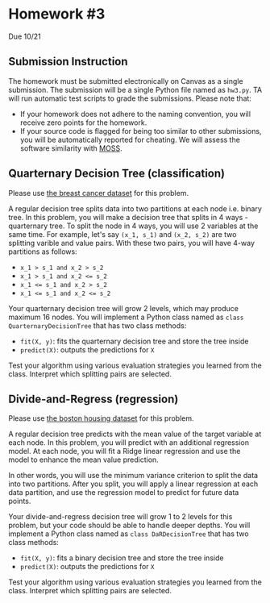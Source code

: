 # Homework \#3

Due 10/21

## Submission Instruction

The homework must be submitted electronically on Canvas as a single submission.
The submission will be a single Python file named as `hw3.py`.
TA will run automatic test scripts to grade the submissions. Please note that:
- If your homework does not adhere to the naming convention, you will receive zero points for the homework.
- If your source code is flagged for being too similar to other submissions, you will be automatically reported for cheating. We will assess the software similarity with [MOSS](https://theory.stanford.edu/~aiken/moss/).

## Quarternary Decision Tree (classification)

Please use [the breast cancer dataset](https://scikit-learn.org/stable/modules/generated/sklearn.datasets.load_breast_cancer.html#sklearn.datasets.load_breast_cancer) for this problem.

A regular decision tree splits data into two partitions at each node i.e. binary tree. 
In this problem, you will make a decision tree that splits in 4 ways - quarternary tree. 
To split the node in 4 ways, you will use 2 variables at the same time. 
For example, let's say `(x_1, s_1)` and `(x_2, s_2)` are two splitting varible and value pairs.
With these two pairs, you will have 4-way partitions as follows:
- `x_1 > s_1 and x_2 > s_2`
- `x_1 > s_1 and x_2 <= s_2`
- `x_1 <= s_1 and x_2 > s_2`
- `x_1 <= s_1 and x_2 <= s_2`

Your quarternary decision tree will grow 2 levels, which may produce maximum 16 nodes.
You will implement a Python class named as `class QuarternaryDecisionTree` that has two class methods:
- `fit(X, y)`: fits the quarternary decision tree and store the tree inside
- `predict(X)`: outputs the predictions for `X`

Test your algorithm using various evaluation strategies you learned from the class. 
Interpret which splitting pairs are selected.


## Divide-and-Regress (regression)

Please use [the boston housing dataset](https://scikit-learn.org/stable/modules/generated/sklearn.datasets.load_boston.html#sklearn.datasets.load_boston) for this problem.

A regular decision tree predicts with the mean value of the target variable at each node. 
In this problem, you will predict with an additional regression model.
At each node, you will fit a Ridge linear regression and use the model to enhance the mean value prediction.

In other words, you will use the minimum variance criterion to split the data into two partitions. After you split, you will apply a linear regression at each data partition, and use the regression model to predict for future data points.

Your divide-and-regress decision tree will grow 1 to 2 levels for this problem, but your code should be able to handle deeper depths. You will implement a Python class named as `class DaRDecisionTree` that has two class methods:
- `fit(X, y)`: fits a binary decision tree and store the tree inside
- `predict(X)`: outputs the predictions for `X`

Test your algorithm using various evaluation strategies you learned from the class. 
Interpret which splitting pairs are selected.


